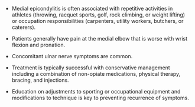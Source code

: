 - Medial epicondylitis is often associated with repetitive activities in athletes (throwing, racquet sports, golf, rock climbing, or weight lifting) or occupation responsibilities (carpenters, utility workers, butchers, or caterers).

- Patients generally have pain at the medial elbow that is worse with wrist flexion and pronation.

- Concomitant ulnar nerve symptoms are common.

- Treatment is typically successful with conservative management including a combination of non-opiate medications, physical therapy, bracing, and injections.

- Education on adjustments to sporting or occupational equipment and modifications to technique is key to preventing recurrence of symptoms.